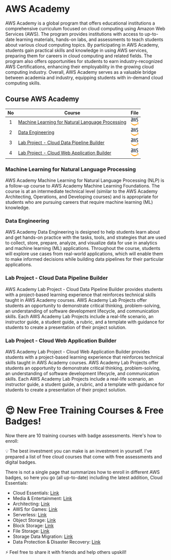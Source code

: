 # AWS Academy
AWS Academy is a global program that offers educational institutions a comprehensive curriculum focused on cloud computing using Amazon Web Services (AWS). The program provides institutions with access to up-to-date learning materials, hands-on labs, and assessments to teach students about various cloud computing topics. By participating in AWS Academy, students gain practical skills and knowledge in using AWS services, preparing them for careers in cloud computing and related fields. The program also offers opportunities for students to earn industry-recognized AWS Certifications, enhancing their employability in the growing cloud computing industry. Overall, AWS Academy serves as a valuable bridge between academia and industry, equipping students with in-demand cloud computing skills.

## Course AWS Academy

| No | Course |  File |
| :-----: |  ------ | :-----: | 
| 1 | [Machine Learning for Natural Language Processing](#machine-learning-for-natural-language-processing) |  <a href="https://awsacademy.instructure.com/courses/48679" ><img src="../../images/aws.svg" width="24px" height="24px" ></a> | 
| 2 | [Data Engineering](#data-engineering) |  <a href="https://awsacademy.instructure.com/courses/48680" ><img src="../../images/aws.svg" width="24px" height="24px" ></a> | 
| 3 | [Lab Project - Cloud Data Pipeline Builder](#lab-project---cloud-data-pipeline-builder) |  <a href="https://awsacademy.instructure.com/courses/48696" ><img src="../../images/aws.svg" width="24px" height="24px" ></a> | 
| 4 | [Lab Project - Cloud Web Application Builder](#lab-project---cloud-web-application-builder) |  <a href="https://awsacademy.instructure.com/courses/48698" ><img src="../../images/aws.svg" width="24px" height="24px" ></a> | 

### Machine Learning for Natural Language Processing
AWS Academy Machine Learning for Natural Language Processing (NLP) is a follow-up course to AWS Academy Machine Learning Foundations. The course is at an intermediate technical level (similar to the AWS Academy Architecting, Operations, and Developing courses) and is appropriate for students who are pursuing careers that require machine learning (ML) knowledge.

### Data Engineering
AWS Academy Data Engineering is designed to help students learn about and get hands-on practice with the tasks, tools, and strategies that are used to collect, store, prepare, analyze, and visualize data for use in analytics and machine learning (ML) applications. Throughout the course, students will explore use cases from real-world applications, which will enable them to make informed decisions while building data pipelines for their particular applications.

### Lab Project - Cloud Data Pipeline Builder
AWS Academy Lab Project - Cloud Data Pipeline Builder provides students with a project-based learning experience that reinforces technical skills taught in AWS Academy courses. AWS Academy Lab Projects offer students an opportunity to demonstrate critical thinking, problem-solving, an understanding of software development lifecycle, and communication skills. Each AWS Academy Lab Projects include a real-life scenario, an instructor guide, a student guide, a rubric, and a template with guidance for students to create a presentation of their project solution.

### Lab Project - Cloud Web Application Builder
AWS Academy Lab Project - Cloud Web Application Builder provides students with a project-based learning experience that reinforces technical skills taught in AWS Academy courses. AWS Academy Lab Projects offer students an opportunity to demonstrate critical thinking, problem-solving, an understanding of software development lifecycle, and communication skills. Each AWS Academy Lab Projects include a real-life scenario, an instructor guide, a student guide, a rubric, and a template with guidance for students to create a presentation of their project solution.

# 😍 New Free Training Courses & Free Badges!

Now there are 10 training courses with badge assessments. Here's how to enroll:

💡 The best investment you can make is an investment in yourself. I've prepared a list of free cloud courses that come with free assessments and digital badges.

There is not a single page that summarizes how to enroll in different AWS badges, so here you go (all up-to-date) including the latest addition, Cloud Essentials:

- Cloud Essentials: [Link](https://bit.ly/awscloudess)
- Media & Entertainment: [Link](https://bit.ly/awsmebadge)
- Architecting: [Link](https://bit.ly/architect23)
- AWS for Games: [Link](https://go.aws/3l6fYf7)
- Serverless: [Link](https://go.aws/3UZpFs0)
- Object Storage: [Link](https://go.aws/3JVneTS)
- Block Storage: [Link](https://go.aws/3JVneTS)
- File Storage: [Link](https://go.aws/3JVneTS)
- Storage Data Migration: [Link](https://go.aws/3JVneTS)
- Data Protection & Disaster Recovery: [Link](https://go.aws/3JVneTS)

⚡️ Feel free to share it with friends and help others upskill!

